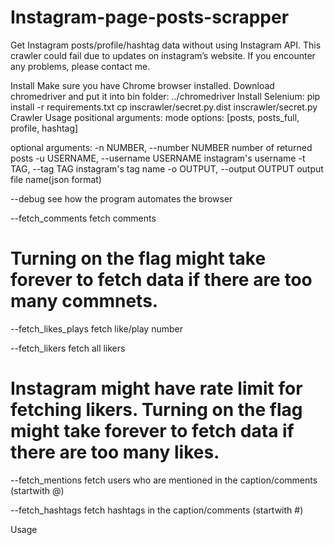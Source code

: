 # Instagram-page-posts-scrapper


Get Instagram posts/profile/hashtag data without using Instagram API. 
This crawler could fail due to updates on instagram’s website. If you encounter any problems, please contact me.

Install
Make sure you have Chrome browser installed.
Download chromedriver and put it into bin folder: ../chromedriver
Install Selenium: pip install -r requirements.txt
cp inscrawler/secret.py.dist inscrawler/secret.py
Crawler
Usage
positional arguments:
  mode
    options: [posts, posts_full, profile, hashtag]

optional arguments:
  -n NUMBER, --number NUMBER
                        number of returned posts
  -u USERNAME, --username USERNAME
                        instagram's username
  -t TAG, --tag TAG     instagram's tag name
  -o OUTPUT, --output OUTPUT
                        output file name(json format)

  --debug               see how the program automates the browser

  --fetch_comments      fetch comments
  # Turning on the flag might take forever to fetch data if there are too many commnets.

  --fetch_likes_plays   fetch like/play number

  --fetch_likers        fetch all likers
  # Instagram might have rate limit for fetching likers. Turning on the flag might take forever to fetch data if there are too many likes.

  --fetch_mentions      fetch users who are mentioned in the caption/comments (startwith @)

  --fetch_hashtags      fetch hashtags in the caption/comments (startwith #)






Usage
